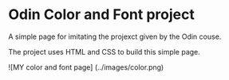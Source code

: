 # Odin Color and Font project

A simple page for imitating the projexct given by the Odin couse.

The project uses HTML and CSS to build this simple page.

![MY color and font page] (../images/color.png)